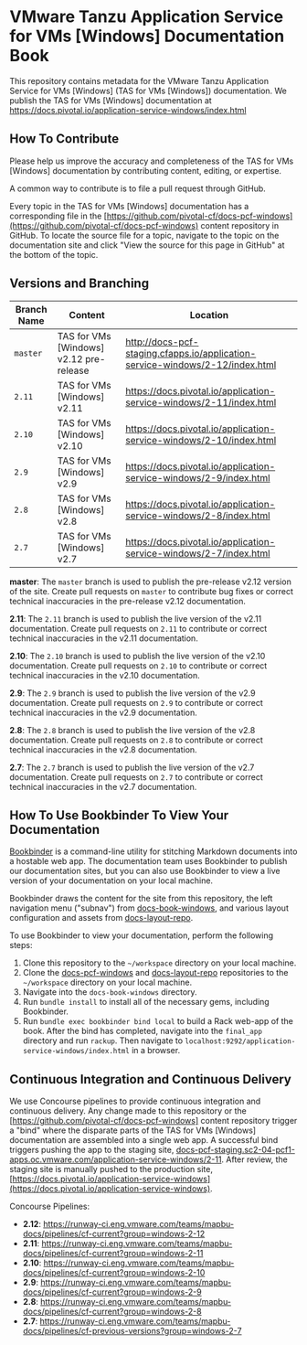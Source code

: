 # VMware Tanzu Application Service for VMs [Windows] Documentation Book

This repository contains metadata for the VMware Tanzu Application Service for VMs [Windows] (TAS for VMs [Windows])
documentation. We publish the TAS for VMs [Windows] documentation at
https://docs.pivotal.io/application-service-windows/index.html

## How To Contribute

Please help us improve the accuracy and completeness of the TAS for VMs [Windows] documentation by contributing
content, editing, or expertise.

A common way to contribute is to file a pull request through GitHub.

Every topic in the TAS for VMs [Windows] documentation has a corresponding file in the
[https://github.com/pivotal-cf/docs-pcf-windows](https://github.com/pivotal-cf/docs-pcf-windows) content repository in
GitHub. To locate the source file for a topic, navigate to the topic on the documentation site and click "View the
source for this page in GitHub" at the bottom of the topic.

## Versions and Branching

| **Branch Name** | **Content** | **Location** |
|-----------------|-------------|--------------|
| `master` | TAS for VMs [Windows] v2.12 pre-release | http://docs-pcf-staging.cfapps.io/application-service-windows/2-12/index.html |
| `2.11`   | TAS for VMs [Windows] v2.11             | https://docs.pivotal.io/application-service-windows/2-11/index.html |
| `2.10`   | TAS for VMs [Windows] v2.10             | https://docs.pivotal.io/application-service-windows/2-10/index.html |
| `2.9`    | TAS for VMs [Windows] v2.9              | https://docs.pivotal.io/application-service-windows/2-9/index.html |
| `2.8`    | TAS for VMs [Windows] v2.8              | https://docs.pivotal.io/application-service-windows/2-8/index.html |
| `2.7`    | TAS for VMs [Windows] v2.7              | https://docs.pivotal.io/application-service-windows/2-7/index.html |

**master**: The `master` branch is used to publish the pre-release v2.12 version of the site. Create pull requests on
`master` to contribute bug fixes or correct technical inaccuracies in the pre-release v2.12 documentation.

**2.11**: The `2.11` branch is used to publish the live version of the v2.11 documentation. Create pull requests on
`2.11` to contribute or correct technical inaccuracies in the v2.11 documentation.

**2.10**: The `2.10` branch is used to publish the live version of the v2.10 documentation. Create pull requests on
`2.10` to contribute or correct technical inaccuracies in the v2.10 documentation.

**2.9**: The `2.9` branch is used to publish the live version of the v2.9 documentation. Create pull requests on `2.9`
to contribute or correct technical inaccuracies in the v2.9 documentation.

**2.8**: The `2.8` branch is used to publish the live version of the v2.8 documentation. Create pull requests on `2.8`
to contribute or correct technical inaccuracies in the v2.8 documentation.

**2.7**: The `2.7` branch is used to publish the live version of the v2.7 documentation. Create pull requests on `2.7`
to contribute or correct technical inaccuracies in the v2.7 documentation.

## How To Use Bookbinder To View Your Documentation

[Bookbinder](https://github.com/pivotal-cf/bookbinder/blob/master/README.md) is a command-line
utility for stitching Markdown documents into a hostable web app. The documentation team uses
Bookbinder to publish our documentation sites, but you can also use Bookbinder to view a live
version of your documentation on your local machine.

Bookbinder draws the content for the site from this repository, the left navigation menu ("subnav")
from [docs-book-windows](https://github.com/pivotal-cf/docs-book-windows), and various layout
configuration and assets from [docs-layout-repo](https://github.com/pivotal-cf/docs-layout-repo).

To use Bookbinder to view your documentation, perform the following steps:

1. Clone this repository to the `~/workspace` directory on your local machine.
1. Clone the [docs-pcf-windows](https://github.com/pivotal-cf/docs-pcf-windows) and
[docs-layout-repo](https://github.com/pivotal-cf/docs-layout-repo) repositories to the `~/workspace` directory on your
local machine.
1. Navigate into the `docs-book-windows` directory.
1. Run `bundle install` to install all of the necessary gems, including Bookbinder.
1. Run `bundle exec bookbinder bind local` to build a Rack web-app of the book. After the bind has completed, navigate
into the `final_app` directory and run `rackup`. Then navigate to
`localhost:9292/application-service-windows/index.html` in a browser.

## Continuous Integration and Continuous Delivery

We use Concourse pipelines to provide continuous integration and continuous delivery. Any change made to this repository
or the [https://github.com/pivotal-cf/docs-pcf-windows] content repository trigger a "bind" where the disparate parts of
the  TAS for VMs [Windows] documentation are assembled into a single web app. A successful bind triggers pushing the
app to the staging site,
[docs-pcf-staging.sc2-04-pcf1-apps.oc.vmware.com/application-service-windows/2-11](docs-pcf-staging.sc2-04-pcf1-apps.oc.vmware.com/application-service-windows/2-11).
After review, the staging site is manually pushed to the production site,
[https://docs.pivotal.io/application-service-windows](https://docs.pivotal.io/application-service-windows).

Concourse Pipelines:

* **2.12**: https://runway-ci.eng.vmware.com/teams/mapbu-docs/pipelines/cf-current?group=windows-2-12
* **2.11**: https://runway-ci.eng.vmware.com/teams/mapbu-docs/pipelines/cf-current?group=windows-2-11
* **2.10**: https://runway-ci.eng.vmware.com/teams/mapbu-docs/pipelines/cf-current?group=windows-2-10
* **2.9**: https://runway-ci.eng.vmware.com/teams/mapbu-docs/pipelines/cf-current?group=windows-2-9
* **2.8**: https://runway-ci.eng.vmware.com/teams/mapbu-docs/pipelines/cf-current?group=windows-2-8
* **2.7**: https://runway-ci.eng.vmware.com/teams/mapbu-docs/pipelines/cf-previous-versions?group=windows-2-7

